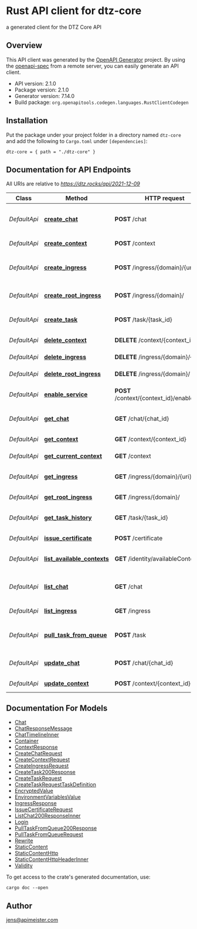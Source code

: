 # Rust API client for dtz-core

a generated client for the DTZ Core API


## Overview

This API client was generated by the [OpenAPI Generator](https://openapi-generator.tech) project.  By using the [openapi-spec](https://openapis.org) from a remote server, you can easily generate an API client.

- API version: 2.1.0
- Package version: 2.1.0
- Generator version: 7.14.0
- Build package: `org.openapitools.codegen.languages.RustClientCodegen`

## Installation

Put the package under your project folder in a directory named `dtz-core` and add the following to `Cargo.toml` under `[dependencies]`:

```
dtz-core = { path = "./dtz-core" }
```

## Documentation for API Endpoints

All URIs are relative to *https://dtz.rocks/api/2021-12-09*

Class | Method | HTTP request | Description
------------ | ------------- | ------------- | -------------
*DefaultApi* | [**create_chat**](docs/DefaultApi.md#create_chat) | **POST** /chat | create a new chat by posting a message
*DefaultApi* | [**create_context**](docs/DefaultApi.md#create_context) | **POST** /context | create new context
*DefaultApi* | [**create_ingress**](docs/DefaultApi.md#create_ingress) | **POST** /ingress/{domain}/{uri} | create static content for ingress
*DefaultApi* | [**create_root_ingress**](docs/DefaultApi.md#create_root_ingress) | **POST** /ingress/{domain}/ | create or update ingress
*DefaultApi* | [**create_task**](docs/DefaultApi.md#create_task) | **POST** /task/{task_id} | create task for async execution
*DefaultApi* | [**delete_context**](docs/DefaultApi.md#delete_context) | **DELETE** /context/{context_id} | delete context
*DefaultApi* | [**delete_ingress**](docs/DefaultApi.md#delete_ingress) | **DELETE** /ingress/{domain}/{uri} | delete ingress
*DefaultApi* | [**delete_root_ingress**](docs/DefaultApi.md#delete_root_ingress) | **DELETE** /ingress/{domain}/ | delete ingress
*DefaultApi* | [**enable_service**](docs/DefaultApi.md#enable_service) | **POST** /context/{context_id}/enableService | enable service for context
*DefaultApi* | [**get_chat**](docs/DefaultApi.md#get_chat) | **GET** /chat/{chat_id} | get the full chat timeline
*DefaultApi* | [**get_context**](docs/DefaultApi.md#get_context) | **GET** /context/{context_id} | get context information
*DefaultApi* | [**get_current_context**](docs/DefaultApi.md#get_current_context) | **GET** /context | get current context
*DefaultApi* | [**get_ingress**](docs/DefaultApi.md#get_ingress) | **GET** /ingress/{domain}/{uri} | get ingress for specific path
*DefaultApi* | [**get_root_ingress**](docs/DefaultApi.md#get_root_ingress) | **GET** /ingress/{domain}/ | get ingress for '/' path
*DefaultApi* | [**get_task_history**](docs/DefaultApi.md#get_task_history) | **GET** /task/{task_id} | get execution history
*DefaultApi* | [**issue_certificate**](docs/DefaultApi.md#issue_certificate) | **POST** /certificate | issue a certificate
*DefaultApi* | [**list_available_contexts**](docs/DefaultApi.md#list_available_contexts) | **GET** /identity/availableContexts | list all avaiable contexts
*DefaultApi* | [**list_chat**](docs/DefaultApi.md#list_chat) | **GET** /chat | list all chat threads for the current context
*DefaultApi* | [**list_ingress**](docs/DefaultApi.md#list_ingress) | **GET** /ingress | list all ingress
*DefaultApi* | [**pull_task_from_queue**](docs/DefaultApi.md#pull_task_from_queue) | **POST** /task | pull one task from the async task queue
*DefaultApi* | [**update_chat**](docs/DefaultApi.md#update_chat) | **POST** /chat/{chat_id} | add a new message to the chat
*DefaultApi* | [**update_context**](docs/DefaultApi.md#update_context) | **POST** /context/{context_id} | update context


## Documentation For Models

 - [Chat](docs/Chat.md)
 - [ChatResponseMessage](docs/ChatResponseMessage.md)
 - [ChatTimelineInner](docs/ChatTimelineInner.md)
 - [Container](docs/Container.md)
 - [ContextResponse](docs/ContextResponse.md)
 - [CreateChatRequest](docs/CreateChatRequest.md)
 - [CreateContextRequest](docs/CreateContextRequest.md)
 - [CreateIngressRequest](docs/CreateIngressRequest.md)
 - [CreateTask200Response](docs/CreateTask200Response.md)
 - [CreateTaskRequest](docs/CreateTaskRequest.md)
 - [CreateTaskRequestTaskDefinition](docs/CreateTaskRequestTaskDefinition.md)
 - [EncryptedValue](docs/EncryptedValue.md)
 - [EnvironmentVariablesValue](docs/EnvironmentVariablesValue.md)
 - [IngressResponse](docs/IngressResponse.md)
 - [IssueCertificateRequest](docs/IssueCertificateRequest.md)
 - [ListChat200ResponseInner](docs/ListChat200ResponseInner.md)
 - [Login](docs/Login.md)
 - [PullTaskFromQueue200Response](docs/PullTaskFromQueue200Response.md)
 - [PullTaskFromQueueRequest](docs/PullTaskFromQueueRequest.md)
 - [Rewrite](docs/Rewrite.md)
 - [StaticContent](docs/StaticContent.md)
 - [StaticContentHttp](docs/StaticContentHttp.md)
 - [StaticContentHttpHeaderInner](docs/StaticContentHttpHeaderInner.md)
 - [Validity](docs/Validity.md)


To get access to the crate's generated documentation, use:

```
cargo doc --open
```

## Author

jens@apimeister.com

